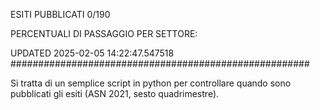 ESITI PUBBLICATI 0/190 

PERCENTUALI DI PASSAGGIO PER SETTORE:

UPDATED 2025-02-05 14:22:47.547518
###################################################### 

Si tratta di un semplice script in python per controllare quando sono pubblicati gli esiti (ASN 2021, sesto quadrimestre).

